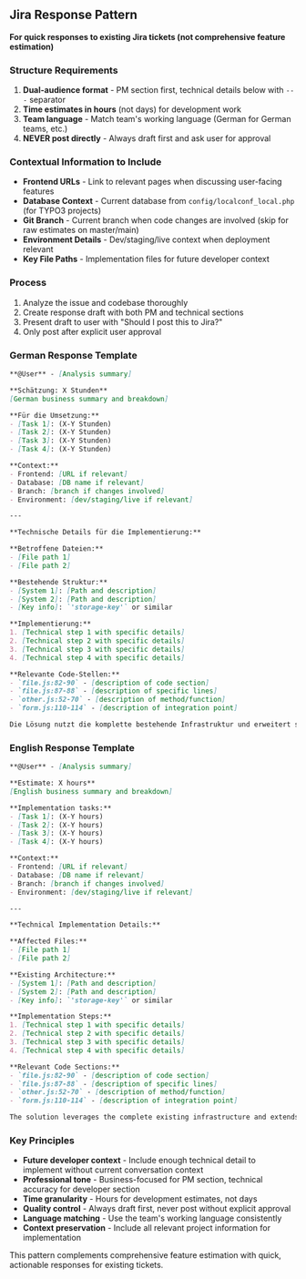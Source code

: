 ## Jira Response Pattern

**For quick responses to existing Jira tickets (not comprehensive feature estimation)**

### Structure Requirements

1. **Dual-audience format** - PM section first, technical details below with `---` separator
2. **Time estimates in hours** (not days) for development work
3. **Team language** - Match team's working language (German for German teams, etc.)
4. **NEVER post directly** - Always draft first and ask user for approval

### Contextual Information to Include

- **Frontend URLs** - Link to relevant pages when discussing user-facing features
- **Database Context** - Current database from `config/localconf_local.php` (for TYPO3 projects)
- **Git Branch** - Current branch when code changes are involved (skip for raw estimates on master/main)
- **Environment Details** - Dev/staging/live context when deployment relevant
- **Key File Paths** - Implementation files for future developer context

### Process

1. Analyze the issue and codebase thoroughly
2. Create response draft with both PM and technical sections
3. Present draft to user with "Should I post this to Jira?"
4. Only post after explicit user approval

### German Response Template

```markdown
**@User** - [Analysis summary]

**Schätzung: X Stunden**
[German business summary and breakdown]

**Für die Umsetzung:**
- [Task 1]: (X-Y Stunden)
- [Task 2]: (X-Y Stunden)
- [Task 3]: (X-Y Stunden)
- [Task 4]: (X-Y Stunden)

**Context:**
- Frontend: [URL if relevant]
- Database: [DB name if relevant]
- Branch: [branch if changes involved]
- Environment: [dev/staging/live if relevant]

---

**Technische Details für die Implementierung:**

**Betroffene Dateien:**
- [File path 1]
- [File path 2]

**Bestehende Struktur:**
- [System 1]: [Path and description]
- [System 2]: [Path and description]
- [Key info]: `'storage-key'` or similar

**Implementierung:**
1. [Technical step 1 with specific details]
2. [Technical step 2 with specific details]
3. [Technical step 3 with specific details]
4. [Technical step 4 with specific details]

**Relevante Code-Stellen:**
- `file.js:82-90` - [description of code section]
- `file.js:87-88` - [description of specific lines]
- `other.js:52-70` - [description of method/function]
- `form.js:110-114` - [description of integration point]

Die Lösung nutzt die komplette bestehende Infrastruktur und erweitert sie nur um die [specific functionality].
```

### English Response Template

```markdown
**@User** - [Analysis summary]

**Estimate: X hours**
[English business summary and breakdown]

**Implementation tasks:**
- [Task 1]: (X-Y hours)
- [Task 2]: (X-Y hours)
- [Task 3]: (X-Y hours)
- [Task 4]: (X-Y hours)

**Context:**
- Frontend: [URL if relevant]
- Database: [DB name if relevant]
- Branch: [branch if changes involved]
- Environment: [dev/staging/live if relevant]

---

**Technical Implementation Details:**

**Affected Files:**
- [File path 1]
- [File path 2]

**Existing Architecture:**
- [System 1]: [Path and description]
- [System 2]: [Path and description]
- [Key info]: `'storage-key'` or similar

**Implementation Steps:**
1. [Technical step 1 with specific details]
2. [Technical step 2 with specific details]
3. [Technical step 3 with specific details]
4. [Technical step 4 with specific details]

**Relevant Code Sections:**
- `file.js:82-90` - [description of code section]
- `file.js:87-88` - [description of specific lines]
- `other.js:52-70` - [description of method/function]
- `form.js:110-114` - [description of integration point]

The solution leverages the complete existing infrastructure and extends it only with [specific functionality].
```

### Key Principles

- **Future developer context** - Include enough technical detail to implement without current conversation context
- **Professional tone** - Business-focused for PM section, technical accuracy for developer section
- **Time granularity** - Hours for development estimates, not days
- **Quality control** - Always draft first, never post without explicit approval
- **Language matching** - Use the team's working language consistently
- **Context preservation** - Include all relevant project information for implementation

This pattern complements comprehensive feature estimation with quick, actionable responses for existing tickets.